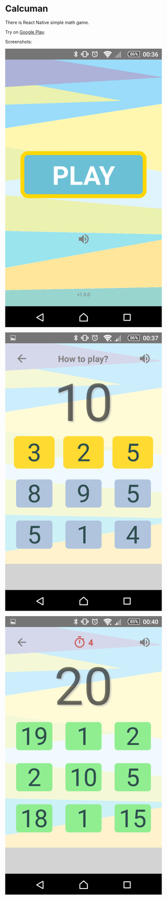 # Calcuman

There is React Native simple math game.
 
Try on [Google Play](https://play.google.com/store/apps/details?id=com.calcuman).

Screenshots:

![Menu](https://raw.githubusercontent.com/antonfisher/game-calcuman/docs/images/ss-play.png)

![How to play](https://raw.githubusercontent.com/antonfisher/game-calcuman/docs/images/ss-10.png)

![Score 20](https://raw.githubusercontent.com/antonfisher/game-calcuman/docs/images/ss-20.png)
